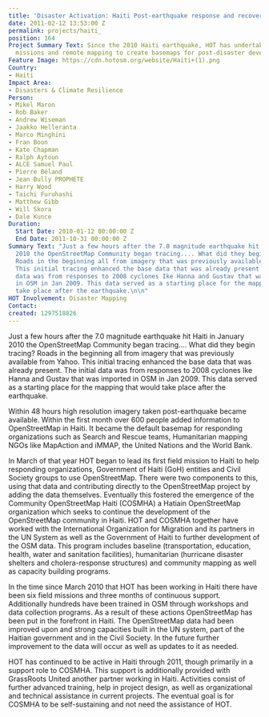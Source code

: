 ```yaml
---
title: 'Disaster Activation: Haiti Post-earthquake response and recovery 2010-11'
date: 2011-02-12 13:53:00 Z
permalink: projects/haiti_
position: 164
Project Summary Text: Since the 2010 Haiti earthquake, HOT has undertaken six field
  missions and remote mapping to create basemaps for post-disaster development
Feature Image: https://cdn.hotosm.org/website/Haiti+(1).png
Country:
- Haiti
Impact Area:
- Disasters & Climate Resilience
Person:
- Mikel Maron
- Rob Baker
- Andrew Wiseman
- Jaakko Helleranta
- Marco Minghini
- Fran Boon
- Kate Chapman
- Ralph Aytoun
- ALCE Samuel Paul
- Pierre Béland
- Jean Bully PROPHETE
- Harry Wood
- Taichi Furuhashi
- Matthew Gibb
- Will Skora
- Dale Kunce
Duration:
  Start Date: 2010-01-12 00:00:00 Z
  End Date: 2011-10-31 00:00:00 Z
Summary Text: "Just a few hours after the 7.0 magnitude earthquake hit Haiti in January
  2010 the OpenStreetMap Community began tracing.... What did they begin tracing?
  Roads in the beginning all from imagery that was previously available from Yahoo.
  This initial tracing enhanced the base data that was already present.  The initial
  data was from responses to 2008 cyclones Ike Hanna and Gustav that was imported
  in OSM in Jan 2009. This data served as a starting place for the mapping that would
  take place after the earthquake.\n\n"
HOT Involvement: Disaster Mapping
Contact: 
created: 1297518826
---
```


<p>Just a few hours after the 7.0 magnitude earthquake hit Haiti in January 2010 the OpenStreetMap Community began tracing.... What did they begin tracing? Roads in the beginning all from imagery that was previously available from Yahoo. This initial tracing enhanced the base data that was already present. The initial data was from responses to 2008 cyclones Ike Hanna and Gustav that was imported in OSM in Jan 2009. This data served as a starting place for the mapping that would take place after the earthquake.</p><p>Within 48 hours high resolution imagery taken post-earthquake became available. Within the first month over 600 people added information to OpenStreetMap in Haiti. It became the default basemap for responding organizations such as Search and Rescue teams, Humanitarian mapping NGOs like MapAction and iMMAP, the United Nations and the World Bank.&nbsp;</p><p>In March of that year HOT began to lead its first field mission to Haiti to help responding organizations, Government of Haiti (GoH) entities and Civil Society groups to use OpenStreetMap. There were two components to this, using that data and contributing directly to the OpenStreetMap project by adding the data themselves. Eventually this fostered the emergence of the Community OpenStreetMap Haiti (COSMHA) a Hatiain OpenStreetMap organization which seeks to continue the development of the OpenStreetMap community in Haiti. HOT and COSMHA together have worked with the International Organization for Migration and its partners in the UN System as well as the Government of Haiti to further development of the OSM data. This program includes baseline (transportation, education, health, water and sanitation facilities), humanitarian (hurricane disaster shelters and cholera-response structures) and community mapping as well as capacity building programs.</p><p>In the time since March 2010 that HOT has been working in Haiti there have been six field missions and three months of continuous support. Additionally hundreds have been trained in OSM through workshops and data collection programs. As a result of these actions OpenStreetMap has been put in the forefront in Haiti. The OpenStreetMap data had been improved upon and strong capacities built in the UN system, part of the Haitian government and in the Civil Society. In the future further improvement to the data will occur as well as updates to it as needed.&nbsp;</p><p>HOT has continued to be active in Haiti through 2011, though primarily in a support role to COSMHA. This support is additionally provided with GrassRoots United another partner working in Haiti. Activities consist of further advanced training, help in project design, as well as organizational and technical assistance in current projects. The eventual goal is for COSMHA to be self-sustaining and not need the assistance of HOT.</p>
